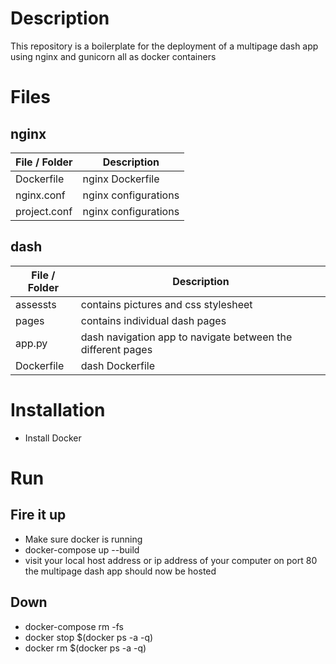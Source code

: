 # Description
This repository is a boilerplate for the deployment of a multipage dash app using nginx and gunicorn all as docker containers

# Files

## nginx
File / Folder | Description
--- | --- 
Dockerfile | nginx Dockerfile
nginx.conf | nginx configurations
project.conf | nginx configurations

## dash
File / Folder | Description
--- | --- 
assessts | contains pictures and css stylesheet
pages | contains individual dash pages
app.py | dash navigation app to navigate between the different pages
Dockerfile | dash Dockerfile

# Installation
- Install Docker

# Run
## Fire it up
- Make sure docker is running
- docker-compose up --build
- visit your local host address or ip address of your computer on port 80 the multipage dash app should now be hosted

## Down
- docker-compose rm -fs
- docker stop  $(docker ps -a -q)
- docker rm  $(docker ps -a -q)
